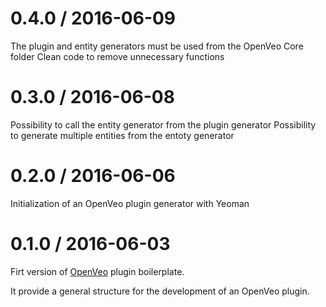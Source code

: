 # 0.4.0 / 2016-06-09

The plugin and entity generators must be used from the OpenVeo Core folder
Clean code to remove unnecessary functions

# 0.3.0 / 2016-06-08

Possibility to call the entity generator from the plugin generator
Possibility to generate multiple entities from the entoty generator

# 0.2.0 / 2016-06-06

Initialization of an OpenVeo plugin generator with Yeoman

# 0.1.0 / 2016-06-03

Firt version of [OpenVeo](https://github.com/veo-labs/openveo-core) plugin boilerplate.

It provide a general structure for the development of an OpenVeo plugin.